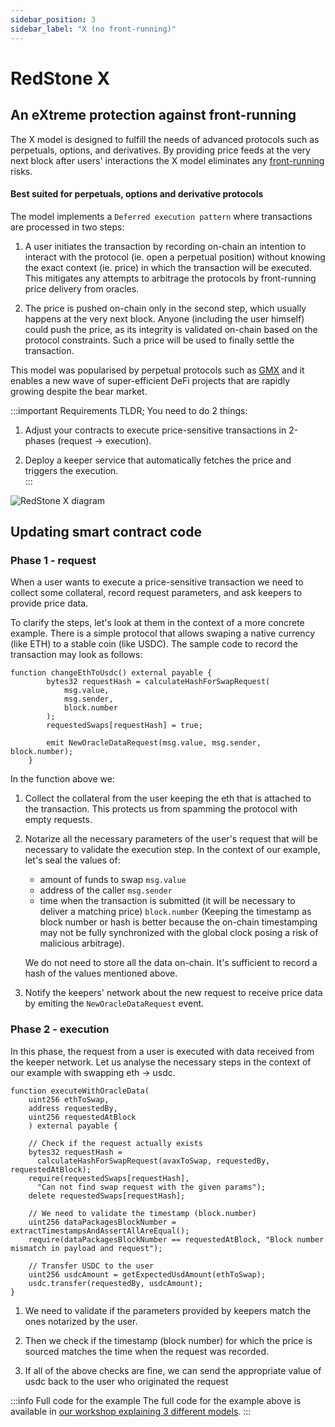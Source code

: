 ```yaml
---
sidebar_position: 3
sidebar_label: "X (no front-running)"
---
```


# RedStone X

## An eXtreme protection against front-running

The X model is designed to fulfill the needs of advanced protocols such as perpetuals, options, and derivatives. By providing price feeds at the very next block after users' interactions the X model eliminates any [front-running](https://hacken.io/discover/front-running/) risks.

#### Best suited for perpetuals, options and derivative protocols

The model implements a `Deferred execution pattern` where transactions are processed in two steps:

1. A user initiates the transaction by recording on-chain an intention to interact with the protocol (ie. open a perpetual position) without knowing the exact context (ie. price) in which the transaction will be executed. This mitigates any attempts to arbitrage the protocols by front-running price delivery from oracles.

2. The price is pushed on-chain only in the second step, which usually happens at the very next block. Anyone (including the user himself) could push the price, as its integrity is validated on-chain based on the protocol constraints. Such a price will be used to finally settle the transaction.

This model was popularised by perpetual protocols such as [GMX](https://gmx.io/#/) and it enables a new wave of super-efficient DeFi projects that are rapidly growing despite the bear market.

:::important Requirements
TLDR; You need to do 2 things:

1. Adjust your contracts to execute price-sensitive transactions in 2-phases (request -> execution).

2. Deploy a keeper service that automatically fetches the price and triggers the execution.  
   :::

![RedStone X diagram](/img/redstone-x.png)

## Updating smart contract code

### Phase 1 - request

When a user wants to execute a price-sensitive transaction we need to collect some collateral, record request parameters, and ask keepers to provide price data.

To clarify the steps, let's look at them in the context of a more concrete example. There is a simple protocol that allows swaping a native currency (like ETH) to a stable coin (like USDC). The sample code to record the transaction may look as follows:

```sol
function changeEthToUsdc() external payable {
        bytes32 requestHash = calculateHashForSwapRequest(
            msg.value,
            msg.sender,
            block.number
        );
        requestedSwaps[requestHash] = true;

        emit NewOracleDataRequest(msg.value, msg.sender, block.number);
    }
```

In the function above we:

1. Collect the collateral from the user keeping the eth that is attached to the transaction. This protects us from spamming the protocol with empty requests.

2. Notarize all the necessary parameters of the user's request that will be necessary to validate the execution step. In the context of our example, let's seal the values of:

   - amount of funds to swap `msg.value`
   - address of the caller `msg.sender`
   - time when the transaction is submitted (it will be necessary to deliver a matching price) `block.number` (Keeping the timestamp as block number or hash is better because the on-chain timestamping may not be fully synchronized with the global clock posing a risk of malicious arbitrage).

   We do not need to store all the data on-chain. It's sufficient to record a hash of the values mentioned above.

3. Notify the keepers' network about the new request to receive price data by emiting the `NewOracleDataRequest` event.

### Phase 2 - execution

In this phase, the request from a user is executed with data received from the keeper network.
Let us analyse the necessary steps in the context of our example with swapping eth -> usdc.

```sol
function executeWithOracleData(
    uint256 ethToSwap,
    address requestedBy,
    uint256 requestedAtBlock
    ) external payable {

    // Check if the request actually exists
    bytes32 requestHash =
      calculateHashForSwapRequest(avaxToSwap, requestedBy, requestedAtBlock);
    require(requestedSwaps[requestHash],
      "Can not find swap request with the given params");
    delete requestedSwaps[requestHash];

    // We need to validate the timestamp (block.number)
    uint256 dataPackagesBlockNumber = extractTimestampsAndAssertAllAreEqual();
    require(dataPackagesBlockNumber == requestedAtBlock, "Block number mismatch in payload and request");

    // Transfer USDC to the user
    uint256 usdcAmount = getExpectedUsdAmount(ethToSwap);
    usdc.transfer(requestedBy, usdcAmount);
}
```

1. We need to validate if the parameters provided by keepers match the ones notarized by the user.

2. Then we check if the timestamp (block number) for which the price is sourced matches the time when the request was recorded.

3. If all of the above checks are fine, we can send the appropriate value of usdc back to the user who originated the request

:::info Full code for the example
The full code for the example above is available in [our workshop explaining 3 different models](https://github.com/redstone-finance/avalanche-workshop).
:::

